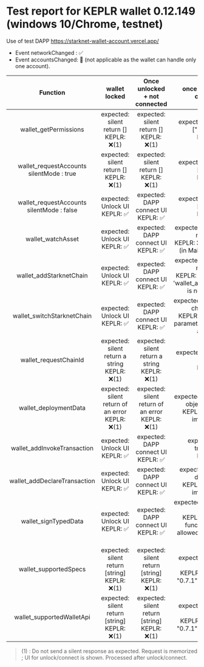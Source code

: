 # Test report for KEPLR wallet 0.12.149 (windows 10/Chrome, testnet)

Use of test DAPP https://starknet-wallet-account.vercel.app/ 

- Event networkChanged : ✅
- Event accountsChanged: 🔶 (not applicable as the wallet can handle only one account).

|                    Function                    |                   wallet locked                    |           Once unlocked + not connected            |                                           once unlocked and connected                                           |
| :--------------------------------------------: | :------------------------------------------------: | :------------------------------------------------: | :-------------------------------------------------------------------------------------------------------------: |
|             wallet_getPermissions              |     expected: silent return []<br>KEPLR: ❌(1)      |     expected: silent return []<br>KEPLR: ❌(1)      |                                expected: silent return ["accounts"] <br>KEPLR: ✅                                |
| wallet_requestAccounts <br> silentMode : true  |     expected: silent return []<br>KEPLR: ❌(1)      |     expected: silent return []<br>KEPLR: ❌(1)      |                                  expected: silent return [address]<br>KEPLR: ✅                                  |
| wallet_requestAccounts <br> silentMode : false |          expected: Unlock UI<br>KEPLR: ✅           |       expected: DAPP connect UI<br>KEPLR: ✅        |                                  expected: silent return [address]<br>KEPLR: ✅                                  |
|               wallet_watchAsset                |          expected: Unlock UI<br>KEPLR: ✅           |       expected: DAPP connect UI<br>KEPLR: ✅        |              expected: UI proposing a new token<br>KEPLR: ❌ response: false (in Mainnet & Testnet)              |
|            wallet_addStarknetChain             |          expected: Unlock UI<br>KEPLR: ✅           |       expected: DAPP connect UI<br>KEPLR: ✅        |    expected: UI proposing a new chain<br>KEPLR: ❌ Error: the type 'wallet_addStarknetChain' is not supported    |
|           wallet_switchStarknetChain           |          expected: Unlock UI<br>KEPLR: ✅           |       expected: DAPP connect UI<br>KEPLR: ✅        |      expected: UI proposing to change chain<br>KEPLR: ❌ Error: invalid parameters: must provide a chain id      |
|             wallet_requestChainId              |  expected: silent return a string<br>KEPLR: ❌(1)   |  expected: silent return a string<br>KEPLR: ❌(1)   |                                  expected: silent return a string<br>KEPLR: ✅                                   |
|             wallet_deploymentData              | expected: silent return of an error<br>KEPLR: ❌(1) | expected: silent return of an error<br>KEPLR: ❌(1) |                expected: silent return an object or an error<br>KEPLR: ❌ Error: Not implemented                 |
|          wallet_addInvokeTransaction           |          expected: Unlock UI<br>KEPLR: ✅           |       expected: DAPP connect UI<br>KEPLR: ✅        |                                    expected: UI for transaction<br>KEPLR: ✅                                     |
|          wallet_addDeclareTransaction          |          expected: Unlock UI<br>KEPLR: ✅           |       expected: DAPP connect UI<br>KEPLR: ✅        |                      expected: UI for class declaration<br>KEPLR: ❌ Error: Not implemented                      |
|              wallet_signTypedData              |          expected: Unlock UI<br>KEPLR: ✅           |       expected: DAPP connect UI<br>KEPLR: ✅        | expected: UI for message signature<br>KEPLR: ❌ Error: this function is not yet allowed for the external message |
|             wallet_supportedSpecs              |  expected: silent return [string]<br>KEPLR: ❌(1)   |  expected: silent return [string]<br>KEPLR: ❌(1)   |                expected: silent return [string]<br>KEPLR: 🔶 response is "0.7.1" instead of "0.7"                |
|           wallet_supportedWalletApi            |  expected: silent return [string]<br>KEPLR: ❌(1)   |  expected: silent return [string]<br>KEPLR: ❌(1)   |               expected: silent return [string] <br>KEPLR: 🔶 response is "0.7.1" instead of "0.7"                |

> (1) : Do not send a silent response as expected. Request is memorized ;  UI for unlock/connect is shown. Processed after unlock/connect.